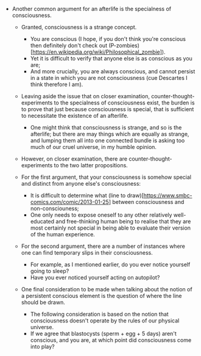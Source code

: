 - Another common argument for an afterlife is the specialness of consciousness.
    - Granted, consciousness is a strange concept. 
        - You are conscious (I hope, if you don't think you're conscious then definitely don't check out (P-zombies)[https://en.wikipedia.org/wiki/Philosophical_zombie]).
        - Yet it is difficult to verify that anyone else is as conscious as you are;
        - And more crucially, you are always conscious, and cannot persist in a state in which you are not consciousness (cue Descartes I think therefore I am).
    - Leaving aside the issue that on closer examination, counter-thought-experiments to the specialness of consciousness exist, the burden is to prove that just because consciousness is special, that is sufficient to necessitate the existence of an afterlife. 
        - One might think that consciousness is strange, and so is the afterlife; but there are may things which are equally as strange, and lumping them all into one connected bundle is asking too much of our cruel universe, in my humble opinion.


    - However, on closer examination, there are counter-thought-experiments to the two latter propositions.
    - For the first argument, that your consciousness is somehow special and distinct from anyone else's consciousness:
        - It is difficult to determine what (line to draw)[https://www.smbc-comics.com/comic/2013-01-25] between consciousness and non-consciouness;
        - One only needs to expose oneself to any other relatively well-educated and free-thinking human being to realise that they are most certainly not special in being able to evaluate their version of the human experience.
    - For the second argument, there are a number of instances where one can find temporary slips in their consciousness. 
        - For example, as I mentioned earlier, do you ever notice yourself going to sleep?
        - Have you ever noticed yourself acting on autopilot?
    - One final consideration to be made when talking about the notion of a persistent conscious element is the question of where the line should be drawn.
        - The following consideration is based on the notion that consciousness doesn't operate by the rules of our physical universe.  
        - If we agree that blastocysts (sperm + egg + 5 days) aren't conscious, and you are, at which point did consciousness come into play?